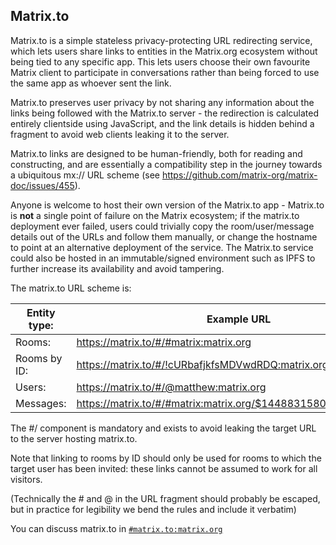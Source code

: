 Matrix.to
----------

Matrix.to is a simple stateless privacy-protecting URL redirecting service,
which lets users share links to entities in the Matrix.org ecosystem without
being tied to any specific app.  This lets users choose their own favourite
Matrix client to participate in conversations rather than being forced to use
the same app as whoever sent the link.

Matrix.to preserves user privacy by not sharing any information about the links
being followed with the Matrix.to server - the redirection is calculated
entirely clientside using JavaScript, and the link details is hidden behind a
fragment to avoid web clients leaking it to the server.

Matrix.to links are designed to be human-friendly, both for reading and
constructing, and are essentially a compatibility step in the journey towards a
ubiquitous mx:// URL scheme (see https://github.com/matrix-org/matrix-doc/issues/455).

Anyone is welcome to host their own version of the Matrix.to app - Matrix.to is
**not** a single point of failure on the Matrix ecosystem; if the matrix.to
deployment ever failed, users could trivially copy the room/user/message details
out of the URLs and follow them manually, or change the hostname to point at an
alternative deployment of the service.  The Matrix.to service could also be
hosted in an immutable/signed environment such as IPFS to further increase its
availability and avoid tampering.

The matrix.to URL scheme is:

| Entity type: | Example URL                                                       |
|--------------|-------------------------------------------------------------------|
| Rooms:       | https://matrix.to/#/#matrix:matrix.org                            |
| Rooms by ID: | https://matrix.to/#/!cURbafjkfsMDVwdRDQ:matrix.org                |
| Users:       | https://matrix.to/#/@matthew:matrix.org                           |
| Messages:    | https://matrix.to/#/#matrix:matrix.org/$1448831580433WbpiJ:jki.re |

The #/ component is mandatory and exists to avoid leaking the target URL to the
server hosting matrix.to.

Note that linking to rooms by ID should only be used for rooms to which the target
user has been invited: these links cannot be assumed to work for all visitors.

(Technically the # and @ in the URL fragment should probably be escaped, but in
practice for legibility we bend the rules and include it verbatim)

You can discuss matrix.to in [`#matrix.to:matrix.org`](https://matrix.to/#/#matrix.to:matrix.org)
